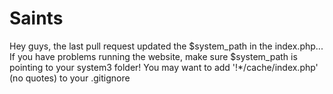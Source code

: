 # Saints
Hey guys, the last pull request updated the $system_path in the index.php...
If you have problems running the website, make sure $system_path is pointing to your system3 folder!
You may want to add '!*/cache/index.php' (no quotes) to your .gitignore

